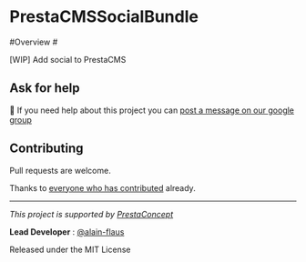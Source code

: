 PrestaCMSSocialBundle
=====================

#Overview #

[WIP] Add social to PrestaCMS




## Ask for help ##

:speech_balloon: If you need help about this project you can [post a message on our google group][3]

## Contributing

Pull requests are welcome.


Thanks to
[everyone who has contributed](https://github.com/prestaconcept/PrestaCMSSocialBundle/graphs/contributors) already.

---

*This project is supported by [PrestaConcept](http://www.prestaconcept.net)*

**Lead Developer** : [@alain-flaus](https://github.com/alain-flaus)

Released under the MIT License

[3]: https://groups.google.com/forum/?hl=fr&fromgroups#!forum/prestacms-devs
